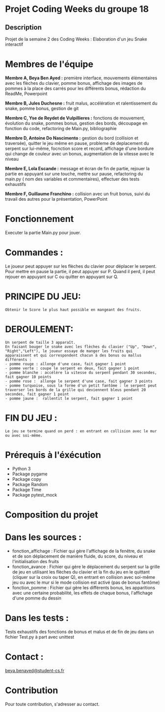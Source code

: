 # Projet Coding Weeks du groupe 18


## Description
Projet de la semaine 2 des Coding Weeks : Elaboration d'un jeu Snake interactif

# Membres de l'équipe
**Membre A, Beya Ben Ayed :** première interface, mouvements élémentaires avec les flèches du clavier, pomme bonus, affichage des images de pommes à la place des carrés pour les différents bonus, rédaction du ReadMe, Powerpoint​ 

**Membre B, Jules Duchesne :**  fruit malus, accélération et ralentissement du snake, pomme bonus, gestion de git​   

**Membre C, Yse de Reydet de Vulpillieres :** fonctions de mouvement, évolution du snake, pommes bonus, gestion des bords, découpage en fonction du code, refactoring de Main.py, biblio​graphie

**Membre D, Antoine Do Nascimento :** gestion du bord (collision et traversée), quitter le jeu même en pause, probleme de deplacement du serpent sur lui-même, focnction score et record, affichage d'une bordure qui change de couleur avec un bonus, augmentation de la vitesse avec le niveau​ 

**Membre E, Lola Escande :** message et écran de fin de partie, rejouer la partie en appuyant sur une touche, mettre sur pause, refactoring du main.py ( nom des variables et commentaires), effectuer des tests​ exhaustifs

**Membre F, Guillaume Franchino :** collision avec un fruit bonus, suivi du travail des autres pour la présentation, PowerPoint     

# Fonctionnement
Executer la partie Main.py pour jouer.  


# Commandes : 
Le joueur peut appuyer sur les flèches du clavier pour déplacer le serpent. Pour mettre en pause la partie, il peut appuyer sur P. Quand il perd, il peut rejouer en appuyant sur C ou quitter en appuyant sur Q.

# PRINCIPE DU JEU:   
    Obtenir le Score le plus haut possible en mangeant des fruits.

# DEROULEMENT:   
    Un serpent de taille 3 apparaît.   
    En faisant bouger le snake avec les flèches du clavier ("Up", "Down", "Right","Left"), le joueur essaye de manger les fruits qui apparaissent et qui correspondent chacun à des bonus ou mallus différents :  
    - pomme rouge : allonge d'une case, fait gagner 1 point  
    - pomme verte : coupe le serpent en deux, fait gagner 1 point  
    - pomme blanche : accélère la vitesse du serpent pendant 30 secondes, fait gagner 10 points  
    - pomme rose :  allonge le serpent d'une case, fait gagner 3 points 
    - pomme turquoise, sous la forme d'un petit fantôme : le serpent peut traverser les bords de la grille qui deviennent bleus pendant 20 secondes, fait gagner 1 point
    - pomme jaune :  rallentit le serpent, fait gagner 1 point 


# FIN DU JEU :   
    Le jeu se termine quand on perd : en entrant en collision avec le mur ou avec soi-même.


# Prérequis à l'éxécution
- Python 3
- Package pygame
- Package copy
- Package Random
- Package Time
- Package pytest_mock


# Composition du projet 
#       Dans les sources : 
- fonction_affichage : Fichier qui gère l'affichage de la fenêtre, du snake et de son déplacement de manière fluide, du score, du niveau et l'initialisation des fruits
- fonction_avance : Fichier qui gère le déplacement du serpent sur la grille de jeu en utilisant les flèches du clavier et la fin du jeu en le quittant (cliquer sur la croix ou taper Q), en entrant en collision avec soi-même jeu ou avec le mur si le mode collision est activé (pas de bonus fantôme)
- fonction_pomme : Fichier qui gère les différents bonus, les apparitions avec une certaine probabilité, les effets de chaque bonus, l'affichage d'une pomme du dessin

#       Dans les tests : 
Tests exhaustifs des fonctions de bonus et malus et de fin de jeu dans un fichier Test.py à part avec unittest


# Contact : 
beya.benayed@student-cs.fr


# Contribution
Pour toute contribution, s'adresser au contact.

